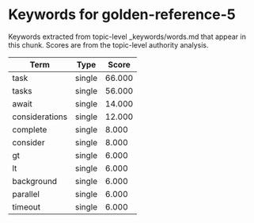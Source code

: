 # Keywords for golden-reference-5

Keywords extracted from topic-level _keywords/words.md that appear in this chunk.
Scores are from the topic-level authority analysis.

| Term | Type | Score |
|------|------|-------|
| task | single | 66.000 |
| tasks | single | 56.000 |
| await | single | 14.000 |
| considerations | single | 12.000 |
| complete | single | 8.000 |
| consider | single | 8.000 |
| gt | single | 6.000 |
| lt | single | 6.000 |
| background | single | 6.000 |
| parallel | single | 6.000 |
| timeout | single | 6.000 |
